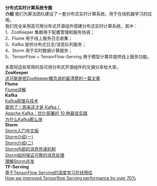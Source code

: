 **分布式实时计算系统专题**  
**介绍** 
我们为算法团队建设了一套分布式实时计算系统，用于在线机器学习的应用。  
我们完全采用高可用分布式开源组件搭建分布式实时计算系统，其中：  
1、ZooKeeper 集群用于配置管理和服务协调；  
2、Flume 用于线上服务日志收集；  
3、Kafka 提供分布式日志/消息队列服务；  
4、Storm 用于实时数据计算服务；  
5、TensorFlow + TensorFlow-Serving 用于模型计算并提供线上服务功能。  

本周将这些常用的高可用分布式开源组件的文摘分享给大家。  
**ZooKeeper**  
[这可能是把ZooKeeper概念讲的最清楚的一篇文章](https://mp.weixin.qq.com/s?__biz=MjM5ODI5Njc2MA==&mid=2655818907&idx=1&sn=990fb18f67f57672d5a5824455bc677b&chksm=bd74d94c8a03505af967fb8b2d59de9055b7b86ec7f5f114d2333f24a2642c014d0e4830cf43&scene=0#rd)  
**Flume**  
[Flume详解](https://mp.weixin.qq.com/s?__biz=MzU3MzYxNzIxOA==&mid=2247484119&idx=1&sn=6a828a63cb54a67203219796e8c8ba6c&chksm=fd3fa7faca482eec9ad78fa3fda4f74b29d5aad0c84a24d950cdde33f6fbcd8c0d1b42ce7490&mpshare=1&scene=1&srcid=0412ONpY8ZVXAigVqlPdDl3R&key=43dd34a134a69c19e40e9338fcf009e3dbea819e9ed695305b847675eb2e1ce23476c28a50135aa5471a829ee0bdd79f22f2b11d54b8bd81d8f385c4162357bb1ae47c83b3f1b84eee486539f2fe8726&ascene=1&uin=MzQ3NDgzMDc1&devicetype=Windows+10&version=62060739&lang=zh_CN&pass_ticket=Uoa4uj4%2FUhFJg7fCld7dfnx8Cj2uoK3uCgHIvOoCS4K0pCptsq%2BywABB%2B6CQpJRa)  
**Kafka**  
[Kafka原理与技术](https://mp.weixin.qq.com/s?__biz=MzA5MTc0NTMwNQ==&mid=2650714484&idx=1&sn=3e0917f0b4b940868bed73208b6d8d3a&chksm=887dac02bf0a25147b0d865b49871835eca75cd586f2301fad5973e25cebb834462847339118&mpshare=1&scene=1&srcid=04121i1N0nHEeIar8ty2OrNj&key=797661f48a795748a9c29ab8e0bdb64978a345595f7bf7bcd2744e9218b2ff3d273208a085d4cf9d705fe764501ad1ffb902f3153c8a396aa79fd6b277ac23a543751a3590eb91f4867e933dff1417a1&ascene=1&uin=MzQ3NDgzMDc1&devicetype=Windows+10&version=62060739&lang=zh_CN&pass_ticket=Uoa4uj4%2FUhFJg7fCld7dfnx8Cj2uoK3uCgHIvOoCS4K0pCptsq%2BywABB%2B6CQpJRa)  
[震惊了！原来这才是 Kafka！](https://mp.weixin.qq.com/s?__biz=MzUzMTA2NTU2Ng==&mid=2247486503&idx=1&sn=0064e987f8ee3fa76c7dca292c2271d1&chksm=fa497396cd3efa8046b1d3b639c09325fdfba39873b4431e7ad0af04db695d3e3b2140bd0548&mpshare=1&scene=1&srcid=04123j4P7IoxbqSVURqgHsxo&key=43dd34a134a69c19e6bbbc3ab4e5b3dc28ea555877e42bf7bb39f62961b5a044580a4654b0cc80ced598432bf34efdaca92e8675539958af8fc4793ea9e917d7ea0eddeb98d2978f08ae56897c1d6742&ascene=1&uin=MzQ3NDgzMDc1&devicetype=Windows+10&version=62060739&lang=zh_CN&pass_ticket=Uoa4uj4%2FUhFJg7fCld7dfnx8Cj2uoK3uCgHIvOoCS4K0pCptsq%2BywABB%2B6CQpJRa)  
[Apache Kafka：优化部署的 10 种最佳实践](https://mp.weixin.qq.com/s?__biz=MzA5MTc0NTMwNQ==&mid=2650716178&idx=1&sn=9f537e9ee81a30e08c70a0314cd60e80&chksm=887da564bf0a2c721d240859a3cf7705bdaaf387d600c9e041f758f57d9da9c1a1f923360dab&mpshare=1&scene=1&srcid=0412QAVfmCmyG5R7yKCripq6&key=43dd34a134a69c19f7180705facb4af1e89ee59d6624a0de1072994c6356d6c5c47018517772f993d43ac160f973686e1cc2c866c19fb05683bff69abb519d1492a1cc1fd0d466574ecb158a1f487328&ascene=1&uin=MzQ3NDgzMDc1&devicetype=Windows+10&version=62060739&lang=zh_CN&pass_ticket=Uoa4uj4%2FUhFJg7fCld7dfnx8Cj2uoK3uCgHIvOoCS4K0pCptsq%2BywABB%2B6CQpJRa)  
[为什么Kafka那么快](https://mp.weixin.qq.com/s?__biz=MzIxMjAzMDA1MQ==&mid=2648945468&idx=1&sn=b622788361b384e152080b60e5ea69a7&mpshare=1&scene=1&srcid=0412WdfuchhNPLHNFJy3DGjN&key=480a3550c10d3149eff9cb4222ab7d8e7080ae89dc20a6b6682fcd161142c142a7b1d382632683306647a7e98083723f626335118886f9e3b746a1b10fc13656a81701a0c6418c57da912d082ef81e31&ascene=1&uin=MzQ3NDgzMDc1&devicetype=Windows+10&version=62060739&lang=zh_CN&pass_ticket=Uoa4uj4%2FUhFJg7fCld7dfnx8Cj2uoK3uCgHIvOoCS4K0pCptsq%2BywABB%2B6CQpJRa)  
**Storm**  
[Storm入门中文版](http://ifeve.com/getting-started-with-stom-index/)  
[Storm介绍(一)](https://www.cnblogs.com/Jack47/p/storm_intro-1.html)  
[Storm介绍(二)](https://www.cnblogs.com/Jack47/p/storm_intro-2.html)  
[Storm内部的消息传递机制](https://www.cnblogs.com/Jack47/p/understanding-storm-internal-message-passing.html)  
[Storm如何保证可靠的消息处理](https://www.cnblogs.com/Jack47/p/guaranteeing-message-processing-in-storm.html)  
[理解Storm并发](http://www.cnblogs.com/Jack47/p/understanding_the_parallelism_of_a_storm_topology.html)  
**TF-Serving**  
[基于TensorFlow Serving的深度学习在线预估](https://mp.weixin.qq.com/s?__biz=MjM5NjQ5MTI5OA==&mid=2651748960&idx=2&sn=4c637290b0bd35dc5b541d01d76ce574&chksm=bd12a32d8a652a3b24e159f352c835fd7ff4eedead31dd5b0d0ae2c21da4a0fc587f69a99aef&mpshare=1&scene=1&srcid=04123V12RIOKG61chhoxb3Oe&key=0373dd6dcb08f5af9bf2d7b387632f8a3da00f0e561fec6c69bd13870d39116933b1d1e01a65a7d1219953dc3b7d1839082284ad06793d63c7d21c983df0069dff76b4b7173fef7206b3cd0b041f7af0&ascene=1&uin=MzQ3NDgzMDc1&devicetype=Windows+10&version=62060739&lang=zh_CN&pass_ticket=Uoa4uj4%2FUhFJg7fCld7dfnx8Cj2uoK3uCgHIvOoCS4K0pCptsq%2BywABB%2B6CQpJRa)  
[How we improved Tensorflow Serving performance by over 70%](https://mux.com/blog/tuning-performance-of-tensorflow-serving-pipeline/)  
